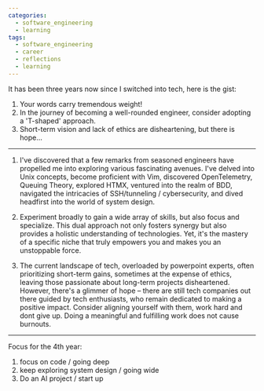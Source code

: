 ```yaml
---
categories:
  - software_engineering
  - learning
tags:
  - software_engineering
  - career
  - reflections
  - learning
---
```

It has been three years now since I switched into tech, here is the gist:
1. Your words carry tremendous weight!
2. In the journey of becoming a well-rounded engineer, consider adopting a 'T-shaped' approach.
3. Short-term vision and lack of ethics are disheartening, but there is hope...

---

1. I've discovered that a few remarks from seasoned engineers have propelled me
   into exploring various fascinating avenues. I've delved into Unix concepts,
   become proficient with Vim, discovered OpenTelemetry, Queuing Theory,
   explored HTMX, ventured into the realm of BDD, navigated the intricacies of
   SSH/tunneling / cybersecurity, and dived headfirst into the world of system
   design.

2. Experiment broadly to gain a wide array of skills, but also focus and
   specialize. This dual approach not only fosters synergy but also provides a
   holistic understanding of technologies. Yet, it's the mastery of a specific
   niche that truly empowers you and makes you an unstoppable force.

3. The current landscape of tech, overloaded by powerpoint experts, often
   prioritizing short-term gains, sometimes at the expense of ethics, leaving
   those passionate about long-term projects disheartened. However, there's a
   glimmer of hope – there are still tech companies out there guided by tech
   enthusiasts, who remain dedicated to making a positive impact. Consider
   aligning yourself with them, work hard and dont give up.   Doing a
   meaningful and fulfilling work does not cause burnouts.

---

Focus for the 4th year:
1. focus on code / going deep
1. keep exploring system design / going wide
1. Do an AI project / start up
